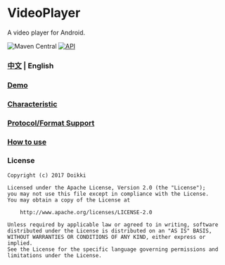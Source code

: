 # VideoPlayer
A video player for Android.

![Maven Central](https://img.shields.io/maven-central/v/xyz.doikki.android.dkplayer/dkplayer-java)
[![API](https://img.shields.io/badge/API-16%2B-brightgreen.svg?style=flat)](https://android-arsenal.com/api?level=16)


### [中文](https://github.com/Doikki/DKVideoPlayer/blob/master/README.md) | English

### [Demo](https://www.pgyer.com/EGTZ)

### [Characteristic](https://github.com/Doikki/DKVideoPlayer/wiki#%E7%89%B9%E6%80%A7)

### [Protocol/Format Support](https://github.com/Doikki/DKVideoPlayer/wiki/%E6%94%AF%E6%8C%81%E7%9A%84%E5%AA%92%E4%BD%93%E6%A0%BC%E5%BC%8F)

### [How to use](https://github.com/Doikki/DKVideoPlayer/wiki#%E7%AE%80%E5%8D%95%E4%BD%BF%E7%94%A8)


### License
```
Copyright (c) 2017 Doikki

Licensed under the Apache License, Version 2.0 (the "License");
you may not use this file except in compliance with the License.
You may obtain a copy of the License at

    http://www.apache.org/licenses/LICENSE-2.0

Unless required by applicable law or agreed to in writing, software
distributed under the License is distributed on an "AS IS" BASIS,
WITHOUT WARRANTIES OR CONDITIONS OF ANY KIND, either express or implied.
See the License for the specific language governing permissions and
limitations under the License.
```
